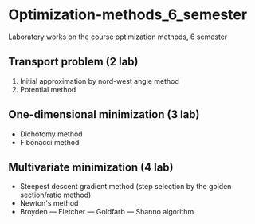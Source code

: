 # Optimization-methods_6_semester
Laboratory works on the course optimization methods, 6 semester

## Transport problem (2 lab)

1. Initial approximation by nord-west angle method
2. Potential method

## One-dimensional minimization (3 lab)

* Dichotomy method
* Fibonacci method

## Multivariate minimization (4 lab)

* Steepest descent gradient method (step selection by the golden section/ratio method)
* Newton's method
* Broyden — Fletcher — Goldfarb — Shanno algorithm
